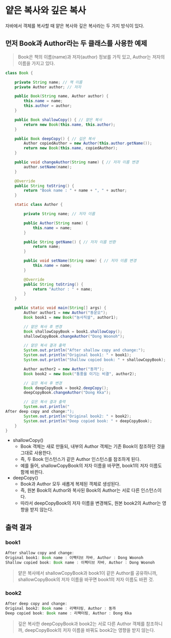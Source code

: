 # 얕은 복사와 깊은 복사
자바에서 객체를 복사할 때 얕은 복사와 깊은 복사라는 두 가지 방식이 있다.
## 먼저 Book과 Author라는 두 클래스를 사용한 예제
> Book은 책의 이름(name)과 저자(author) 정보를 가직 있고, Author는 저자의 이름을 가지고 있다.
```java
class Book {

    private String name; // 책 이름
    private Author author; // 저자

    public Book(String name, Author author) {
        this.name = name;
        this.author = author;
    }

    public Book shallowCopy() { // 얕은 복사
        return new Book(this.name, this.author);
    }

    public Book deepCopy() { // 깊은 복사
        Author copiedAuthor = new Author(this.author.getName());
        return new Book(this.name, copiedAuthor);
    }

    public void changeAuthor(String name) { // 저자 이름 변경
        author.setName(name);
    }

    @Override
    public String toString() {
        return "Book name : " + name + ", " + author;
    }

    static class Author {

        private String name; // 저자 이름

        public Author(String name) {
            this.name = name;
        }

        public String getName() { // 저자 이름 반환
            return name;
        }

        public void setName(String name) { // 저자 이름 변경
            this.name = name;
        }

        @Override
        public String toString() {
            return "Author : " + name;
        }
    }

    public static void main(String[] args) {
        Author author1 = new Author("동운오");
        Book book1 = new Book("농사직설", author1);

        // 얕은 복사 후 변경
        Book shallowCopyBook = book1.shallowCopy();
        shallowCopyBook.changeAuthor("Dong Woonoh");

        // 얕은 복사 결과 출력
        System.out.println("After shallow copy and change:");
        System.out.println("Original book1: " + book1);
        System.out.println("Shallow copied book: " + shallowCopyBook);

        Author author2 = new Author("동까");
        Book book2 = new Book("통풍을 이기는 비결", author2);

        // 깊은 복사 후 변경
        Book deepCopyBook = book2.deepCopy();
        deepCopyBook.changeAuthor("Dong Kka");

        // 깊은 복사 결과 출력
        System.out.println("
After deep copy and change:");
        System.out.println("Original book2: " + book2);
        System.out.println("Deep copied book: " + deepCopyBook);
    }
}
```
- shallowCopy()
    - Book 객체는 새로 만들되, 내부의 Author 객체는 기존 Book이 참조하던 것을 그대로 사용한다.
    - 즉, 두 Book 인스턴스가 같은 Author 인스턴스를 참조하게 된다.
    - 예를 들어, shallowCopyBook의 저자 이름을 바꾸면, book1의 저자 이름도 함께 바뀐다.
- deepCopy()
    - Book과 Author 모두 새롭게 복제된 객체로 생성된다.
    - 즉, 원본 Book의 Author와 복사된 Book의 Author는 서로 다른 인스턴스이다.
    - 따라서 deepCopyBook의 저자 이름을 변경해도, 원본 book2의 Author는 영향을 받지 않는다.
## 출력 결과
### book1
```java
After shallow copy and change:
Original book1: Book name : 이펙티브 자바, Author : Dong Woonoh
Shallow copied book: Book name : 이펙티브 자바, Author : Dong Woonoh
```
> 얕은 복사에서 shallowCopyBook과 book1이 같은 Author를 공유하니까, shallowCopyBook의 저자 이름을 바꾸면 book1의 저자 이름도 바뀐 것.

### book2
```java
After deep copy and change:
Original book2: Book name : 리팩터링, Author : 동까
Deep copied book: Book name : 리팩터링, Author : Dong Kka
```
> 깊은 복사한 deepCopyBook과 book2는 서로 다른 Author 객체를 참조하니까, deepCopyBook의 저자 이름을 바꿔도 book2는 영향을 받지 않는다.

